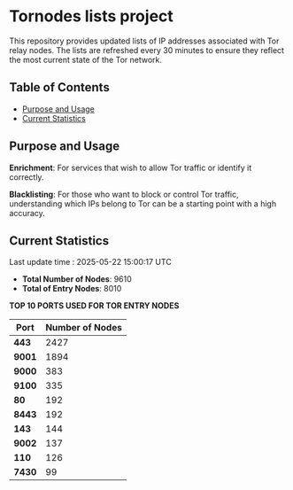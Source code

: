 # Tornodes lists project

This repository provides updated lists of IP addresses associated with Tor relay nodes. The lists are refreshed every 30 minutes to ensure they reflect the most current state of the Tor network.

## Table of Contents

- [Purpose and Usage](#purpose-and-usage)
- [Current Statistics](#current-statistics)


## Purpose and Usage

**Enrichment**: For services that wish to allow Tor traffic or identify it correctly.

**Blacklisting**: For those who want to block or control Tor traffic, understanding which IPs belong to Tor can be a starting point with a high accuracy.

## Current Statistics

Last update time : 2025-05-22 15:00:17 UTC

- **Total Number of Nodes**: 9610
- **Total of Entry Nodes**: 8010

**TOP 10 PORTS USED FOR TOR ENTRY NODES**

| **Port** | **Number of Nodes** |
|------|-----------------|
| **443**   | 2427  |
| **9001**   | 1894  |
| **9000**   | 383  |
| **9100**   | 335  |
| **80**   | 192  |
| **8443**   | 192  |
| **143**   | 144  |
| **9002**   | 137  |
| **110**   | 126  |
| **7430**   | 99  |

